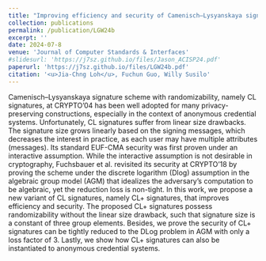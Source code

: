 ```yaml
---
title: "Improving efficiency and security of Camenisch–Lysyanskaya signatures for anonymous credential systems"
collection: publications
permalink: /publication/LGW24b
excerpt: ''
date: 2024-07-8
venue: 'Journal of Computer Standards & Interfaces'
#slidesurl: 'https://j7sz.github.io/files/Jason_ACISP24.pdf'
paperurl: 'https://j7sz.github.io/files/LGW24b.pdf'
citation: '<u>Jia-Chng Loh</u>, Fuchun Guo, Willy Susilo'
---
```


Camenisch–Lysyanskaya signature scheme with randomizability, namely CL signatures, at CRYPTO’04 has been well adopted for many privacy-preserving constructions, especially in the context of anonymous credential systems. Unfortunately, CL signatures suffer from linear size drawbacks. The signature size grows linearly based on the signing messages, which decreases the interest in practice, as each user may have multiple attributes (messages). Its standard EUF-CMA security was first proven under an interactive assumption. While the interactive assumption is not desirable in cryptography, Fuchsbauer et al. revisited its security at CRYPTO’18 by proving the scheme under the discrete logarithm (Dlog) assumption in the algebraic group model (AGM) that idealizes the adversary’s computation to be algebraic, yet the reduction loss is non-tight. In this work, we propose a new variant of CL signatures, namely CL+ signatures, that improves efficiency and security. The proposed CL+ signatures possess randomizability without the linear size drawback, such that signature size is a constant of three group elements. Besides, we prove the security of CL+ signatures can be tightly reduced to the DLog problem in AGM with only a loss factor of 3. Lastly, we show how CL+ signatures can also be instantiated to anonymous credential systems.
